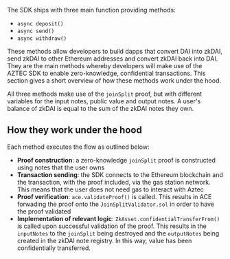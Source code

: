 The SDK ships with three main function providing methods:

-   `async deposit()`
-   `async send()`
-   `async withdraw()`

These methods allow developers to build dapps that convert DAI into zkDAI, send zkDAI to other Ethereum addresses and convert zkDAI back into DAI. They are the main methods whereby developers will make use of the AZTEC SDK to enable zero-knowledge, confidential transactions. This section gives a short overview of how these methods work under the hood.

All three methods make use of the `joinSplit` proof, but with different variables for the input notes, public value and output notes. A user's balance of zkDAI is equal to the sum of the zkDAI notes they own.

## How they work under the hood

Each method executes the flow as outlined below:

-   **Proof construction**: a zero-knowledge `joinSplit` proof is constructed using notes that the user owns
-   **Transaction sending**: the SDK connects to the Ethereum blockchain and the transaction, with the proof included, via the gas station network. This means that the user does not need gas to interact with Aztec
-   **Proof verification**: `ace.validateProof()` is called. This results in ACE forwading the proof onto the `JoinSplitValidator.sol` in order to have the proof validated
-   **Implementation of relevant logic**: `ZkAsset.confidentialTransferFrom()` is called upon successful validation of the proof. This results in the `inputNotes` to the `joinSplit` being destroyed and the `outputNotes` being created in the zkDAI note registry. In this way, value has been confidentially transferred.
